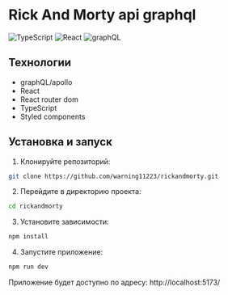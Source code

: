 # Rick And Morty api graphql

![TypeScript](https://img.shields.io/badge/TypeScript-5.8.3-orange)
![React](https://img.shields.io/badge/React-19.1.0-orange)
![graphQL](https://img.shields.io/badge/graphQL-16.11.0-orange)

## Технологии

- graphQL/apollo
- React
- React router dom
- TypeScript
- Styled components

## Установка и запуск

1. Клонируйте репозиторий:
```bash
git clone https://github.com/warning11223/rickandmorty.git
```
2. Перейдите в директорию проекта:
```bash
cd rickandmorty
```

3. Установите зависимости:
```bash
npm install
```

4. Запустите приложение:
```bash
npm run dev
```
Приложение будет доступно по адресу: http://localhost:5173/

